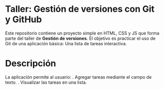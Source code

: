 # Taller: Gestión de versiones con Git y GitHub
Este repositorio contiene un proyecto simple en HTML, CSS y JS que forma parte del taller de **Gestión de versiones**. El objetivo es practicar el uso de Git de una aplicación básica: Una lista de tareas interactiva.

# Descripción
La aplicación permite al usuario:
. Agregar tareas mediante el campo de texto.
. Visualizar las tareas en una lista.
